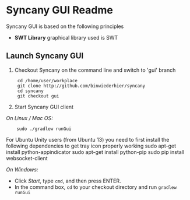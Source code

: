 Syncany GUI Readme
==================

Syncany GUI is based on the following principles

- **SWT Library** graphical library used is SWT

Launch Syncany GUI
------------------

1. Checkout Syncany on the command line and switch to 'gui' branch

        cd /home/user/workplace
        git clone http://github.com/binwiederhier/syncany
        cd syncany
		git checkout gui
		
2. Start Syncany GUI client

*On Linux / Mac OS:*

        sudo ./gradlew runGui
		
For Ubuntu Unity users (from Ubuntu 13) you need to first install the following dependencies to get tray icon properly working
		sudo apt-get install python-appindicator
		sudo apt-get install python-pip
		sudo pip install websocket-client
        
*On Windows:*
  - Click *Start*, type `cmd`, and then press ENTER.
  - In the command box, `cd` to your checkout directory and run `gradlew runGui`